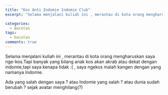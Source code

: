 ```yaml
---
title: "Kos Anti Indomie Indomie Club"
excerpt: "Selama menjalani kuliah ini , merantau di kota orang mengharuskan saya nge-kos"

categories:
  - Bacotan
tags:
  - bacotan
comments: true
---
```

Selama menjalani kuliah ini , merantau di kota orang mengharuskan saya nge-kos.Tapi banyak yang bilang anak kos akan akrab atau dekat dengan indomie,tapi saya kenapa tidak :( , saya ngekos malah kangen dengan yang namanya Indomie.

Ada yang salah dengan saya ? atau Indomie yang salah ? atau dunia sudah berubah ? sejak avatar menghilang(?)
